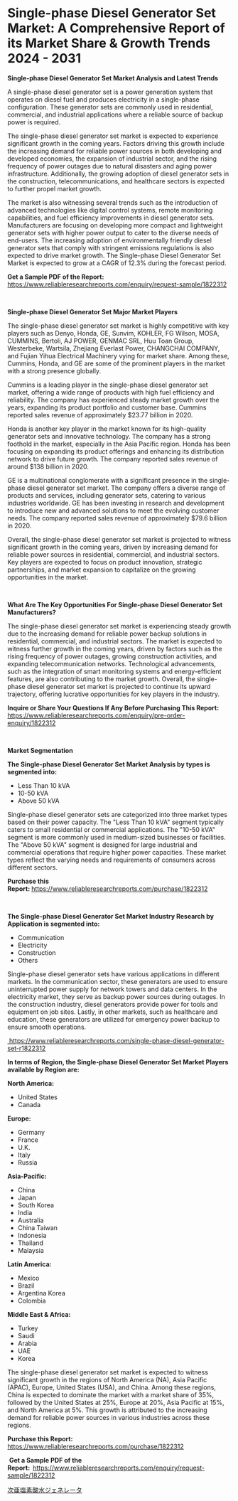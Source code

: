 <p><h1>Single-phase Diesel Generator Set Market: A Comprehensive Report of its Market Share & Growth Trends 2024 - 2031</h1></p><p><strong>Single-phase Diesel Generator Set Market Analysis and Latest Trends</strong></p>
<p><p>A single-phase diesel generator set is a power generation system that operates on diesel fuel and produces electricity in a single-phase configuration. These generator sets are commonly used in residential, commercial, and industrial applications where a reliable source of backup power is required.</p><p>The single-phase diesel generator set market is expected to experience significant growth in the coming years. Factors driving this growth include the increasing demand for reliable power sources in both developing and developed economies, the expansion of industrial sector, and the rising frequency of power outages due to natural disasters and aging power infrastructure. Additionally, the growing adoption of diesel generator sets in the construction, telecommunications, and healthcare sectors is expected to further propel market growth.</p><p>The market is also witnessing several trends such as the introduction of advanced technologies like digital control systems, remote monitoring capabilities, and fuel efficiency improvements in diesel generator sets. Manufacturers are focusing on developing more compact and lightweight generator sets with higher power output to cater to the diverse needs of end-users. The increasing adoption of environmentally friendly diesel generator sets that comply with stringent emissions regulations is also expected to drive market growth. The Single-phase Diesel Generator Set Market is expected to grow at a CAGR of 12.3% during the forecast period.</p></p>
<p><strong>Get a Sample PDF of the Report:&nbsp;</strong> <a href="https://www.reliableresearchreports.com/enquiry/request-sample/1822312">https://www.reliableresearchreports.com/enquiry/request-sample/1822312</a></p>
<p>&nbsp;</p>
<p><strong>Single-phase Diesel Generator Set Major Market Players</strong></p>
<p><p>The single-phase diesel generator set market is highly competitive with key players such as Denyo, Honda, GE, Sunvim, KOHLER, FG Wilson, MOSA, CUMMINS, Bertoli, AJ POWER, GENMAC SRL, Huu Toan Group, Westerbeke, Wartsila, Zhejiang Everlast Power, CHANGCHAI COMPANY, and Fujian Yihua Electrical Machinery vying for market share. Among these, Cummins, Honda, and GE are some of the prominent players in the market with a strong presence globally.</p><p>Cummins is a leading player in the single-phase diesel generator set market, offering a wide range of products with high fuel efficiency and reliability. The company has experienced steady market growth over the years, expanding its product portfolio and customer base. Cummins reported sales revenue of approximately $23.77 billion in 2020.</p><p>Honda is another key player in the market known for its high-quality generator sets and innovative technology. The company has a strong foothold in the market, especially in the Asia Pacific region. Honda has been focusing on expanding its product offerings and enhancing its distribution network to drive future growth. The company reported sales revenue of around $138 billion in 2020.</p><p>GE is a multinational conglomerate with a significant presence in the single-phase diesel generator set market. The company offers a diverse range of products and services, including generator sets, catering to various industries worldwide. GE has been investing in research and development to introduce new and advanced solutions to meet the evolving customer needs. The company reported sales revenue of approximately $79.6 billion in 2020.</p><p>Overall, the single-phase diesel generator set market is projected to witness significant growth in the coming years, driven by increasing demand for reliable power sources in residential, commercial, and industrial sectors. Key players are expected to focus on product innovation, strategic partnerships, and market expansion to capitalize on the growing opportunities in the market.</p></p>
<p>&nbsp;</p>
<p><strong>What Are The Key Opportunities For Single-phase Diesel Generator Set Manufacturers?</strong></p>
<p><p>The single-phase diesel generator set market is experiencing steady growth due to the increasing demand for reliable power backup solutions in residential, commercial, and industrial sectors. The market is expected to witness further growth in the coming years, driven by factors such as the rising frequency of power outages, growing construction activities, and expanding telecommunication networks. Technological advancements, such as the integration of smart monitoring systems and energy-efficient features, are also contributing to the market growth. Overall, the single-phase diesel generator set market is projected to continue its upward trajectory, offering lucrative opportunities for key players in the industry.</p></p>
<p><strong>Inquire or Share Your Questions If Any Before Purchasing This Report:</strong> <a href="https://www.reliableresearchreports.com/enquiry/pre-order-enquiry/1822312">https://www.reliableresearchreports.com/enquiry/pre-order-enquiry/1822312</a></p>
<p>&nbsp;</p>
<p><strong>Market Segmentation</strong></p>
<p><strong>The Single-phase Diesel Generator Set Market Analysis by types is segmented into:</strong></p>
<p><ul><li>Less Than 10 kVA</li><li>10-50 kVA</li><li>Above 50 kVA</li></ul></p>
<p><p>Single-phase diesel generator sets are categorized into three market types based on their power capacity. The "Less Than 10 kVA" segment typically caters to small residential or commercial applications. The "10-50 kVA" segment is more commonly used in medium-sized businesses or facilities. The "Above 50 kVA" segment is designed for large industrial and commercial operations that require higher power capacities. These market types reflect the varying needs and requirements of consumers across different sectors.</p></p>
<p><strong>Purchase this Report:&nbsp;</strong><a href="https://www.reliableresearchreports.com/purchase/1822312">https://www.reliableresearchreports.com/purchase/1822312</a></p>
<p>&nbsp;</p>
<p><strong>The Single-phase Diesel Generator Set Market Industry Research by Application is segmented into:</strong></p>
<p><ul><li>Communication</li><li>Electricity</li><li>Construction</li><li>Others</li></ul></p>
<p><p>Single-phase diesel generator sets have various applications in different markets. In the communication sector, these generators are used to ensure uninterrupted power supply for network towers and data centers. In the electricity market, they serve as backup power sources during outages. In the construction industry, diesel generators provide power for tools and equipment on job sites. Lastly, in other markets, such as healthcare and education, these generators are utilized for emergency power backup to ensure smooth operations.</p></p>
<p><a href="https://www.reliableresearchreports.com/single-phase-diesel-generator-set-r1822312">&nbsp;https://www.reliableresearchreports.com/single-phase-diesel-generator-set-r1822312</a></p>
<p><strong>In terms of Region, the Single-phase Diesel Generator Set Market Players available by Region are:</strong></p>
<p>
    <p> <strong> North America: </strong>
        <ul>
            <li>United States</li>
            <li>Canada</li>
        </ul>
        </p> 
    <p> <strong> Europe: </strong>
        <ul>
            <li>Germany</li>
            <li>France</li>
            <li>U.K.</li>
            <li>Italy</li>
            <li>Russia</li>
        </ul>
        </p> 
    <p> <strong> Asia-Pacific: </strong>
        <ul>
            <li>China</li>
            <li>Japan</li>
            <li>South Korea</li>
            <li>India</li>
            <li>Australia</li>
            <li>China Taiwan</li>
            <li>Indonesia</li>
            <li>Thailand</li>
            <li>Malaysia</li>
        </ul>
        </p> 
    <p> <strong> Latin America: </strong>
        <ul>
            <li>Mexico</li>
            <li>Brazil</li>
            <li>Argentina Korea</li>
            <li>Colombia</li>
        </ul>
        </p> 
    <p> <strong> Middle East & Africa: </strong>
        <ul>
            <li>Turkey</li>
            <li>Saudi</li>
            <li>Arabia</li>
            <li>UAE</li>
            <li>Korea</li>
        </ul>
    </p>
    </p>
<p><p>The single-phase diesel generator set market is expected to witness significant growth in the regions of North America (NA), Asia Pacific (APAC), Europe, United States (USA), and China. Among these regions, China is expected to dominate the market with a market share of 35%, followed by the United States at 25%, Europe at 20%, Asia Pacific at 15%, and North America at 5%. This growth is attributed to the increasing demand for reliable power sources in various industries across these regions.</p></p>
<p><strong>Purchase this Report: </strong><a href="https://www.reliableresearchreports.com/purchase/1822312">https://www.reliableresearchreports.com/purchase/1822312</a></p>
<p>&nbsp;<strong>Get a Sample PDF of the Report:&nbsp;&nbsp;</strong><a href="https://www.reliableresearchreports.com/enquiry/request-sample/1822312">https://www.reliableresearchreports.com/enquiry/request-sample/1822312</a></p>
<p><strong></strong></p>
<p><p><a href="https://github.com/oqxogxyvqe90775/Market-Research-Report-List-2/blob/main/9447518149734.md">次亜塩素酸水ジェネレータ</a></p></p>